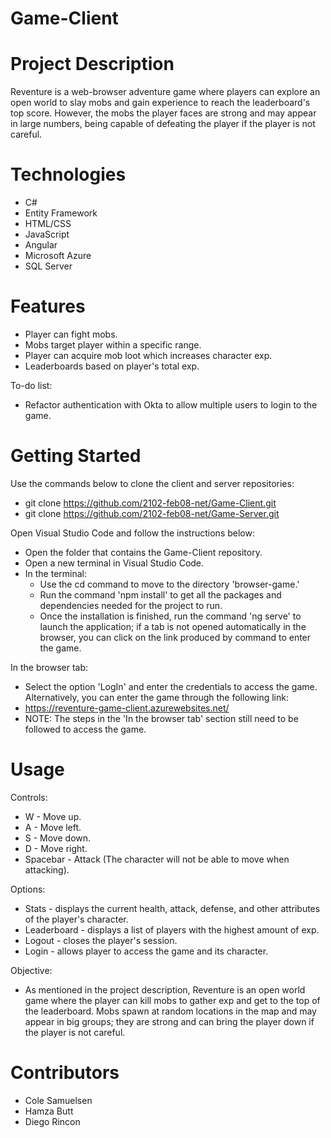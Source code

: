 # Game-Client
# Project Description #
Reventure is a web-browser adventure game where players can explore an open world to slay mobs and gain experience to reach the leaderboard's top score.
However, the mobs the player faces are strong and may appear in large numbers, being capable of defeating the player if the player is not careful.

# Technologies #
* C#
* Entity Framework
* HTML/CSS
* JavaScript
* Angular
* Microsoft Azure
* SQL Server

# Features #
* Player can fight mobs.
* Mobs target player within a specific range.
* Player can acquire mob loot which increases character exp.
* Leaderboards based on player's total exp.

To-do list:
* Refactor authentication with Okta to allow multiple users to login to the game.

# Getting Started #
Use the commands below to clone the client and server repositories:
* git clone https://github.com/2102-feb08-net/Game-Client.git
* git clone https://github.com/2102-feb08-net/Game-Server.git

Open Visual Studio Code and follow the instructions below:
* Open the folder that contains the Game-Client repository.
* Open a new terminal in Visual Studio Code.
* In the terminal:
   * Use the cd command to move to the directory 'browser-game.'
   * Run the command 'npm install' to get all the packages and dependencies needed for the project to run. 
   * Once the installation is finished, run the command 'ng serve' to launch the application; if a tab is not opened automatically in the browser, you can click on the link produced by command to enter the game.

In the browser tab:
* Select the option 'LogIn' and enter the credentials to access the game.
Alternatively, you can enter the game through the following link:
* https://reventure-game-client.azurewebsites.net/
* NOTE: The steps in the 'In the browser tab' section still need to be followed to access the game.

# Usage #
Controls:
* W - Move up.
* A - Move left.
* S - Move down.
* D - Move right.
* Spacebar - Attack (The character will not be able to move when attacking).

Options:
* Stats - displays the current health, attack, defense, and other attributes of the player's character.
* Leaderboard - displays a list of players with the highest amount of exp.
* Logout - closes the player's session.
* Login - allows player to access the game and its character.

Objective:
* As mentioned in the project description, Reventure is an open world game where the player can kill mobs to gather exp and get to the top of the leaderboard. Mobs spawn at random locations in the map and may appear in big groups; they are strong and can bring the player down if the player is not careful.

# Contributors #
* Cole Samuelsen
* Hamza Butt
* Diego Rincon
